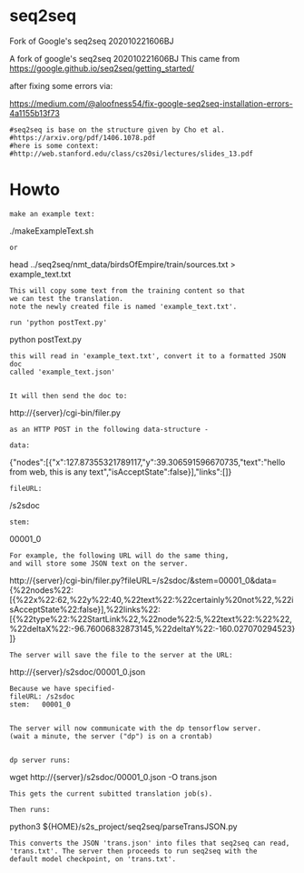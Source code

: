# seq2seq
Fork of Google's seq2seq 202010221606BJ


  A fork of google's seq2seq 202010221606BJ
  This came from
https://google.github.io/seq2seq/getting_started/

  after fixing some errors via:

https://medium.com/@aloofness54/fix-google-seq2seq-installation-errors-4a1155b13f73

	#seq2seq is base on the structure given by Cho et al.
	#https://arxiv.org/pdf/1406.1078.pdf
	#here is some context:
	#http://web.stanford.edu/class/cs20si/lectures/slides_13.pdf



# Howto

	make an example text:

./makeExampleText.sh 

	or

head  ../seq2seq/nmt_data/birdsOfEmpire/train/sources.txt  > example_text.txt

	This will copy some text from the training content so that 
	we can test the translation.
	note the newly created file is named 'example_text.txt'.

	run 'python postText.py'

python postText.py

	this will read in 'example_text.txt', convert it to a formatted JSON doc 
	called 'example_text.json'


	It will then send the doc to:

http://{server}/cgi-bin/filer.py

	as an HTTP POST in the following data-structure -

	data:
{"nodes":[{"x":127.87355321789117,"y":39.306591596670735,"text":"hello from web, this is any text","isAcceptState":false}],"links":[]}

	fileURL:
/s2sdoc

	stem:
00001_0 


	For example, the following URL will do the same thing, 
	and will store some JSON text on the server. 

http://{server}/cgi-bin/filer.py?fileURL=/s2sdoc/&stem=00001_0&data={%22nodes%22:[{%22x%22:62,%22y%22:40,%22text%22:%22certainly%20not%22,%22isAcceptState%22:false}],%22links%22:[{%22type%22:%22StartLink%22,%22node%22:5,%22text%22:%22%22,%22deltaX%22:-96.76006832873145,%22deltaY%22:-160.027070294523}]}



	The server will save the file to the server at the URL:

http://{server}/s2sdoc/00001_0.json

	Because we have specified-
	fileURL: /s2sdoc
	stem:	00001_0 


	The server will now communicate with the dp tensorflow server.
	(wait a minute, the server ("dp") is on a crontab)


	dp server runs:

wget http://{server}/s2sdoc/00001_0.json -O trans.json

	This gets the current subitted translation job(s).

	Then runs:

python3  ${HOME}/s2s_project/seq2seq/parseTransJSON.py 

	This converts the JSON 'trans.json' into files that seq2seq can read, 
	'trans.txt'. The server then proceeds to run seq2seq with the 
	default model checkpoint, on 'trans.txt'.



